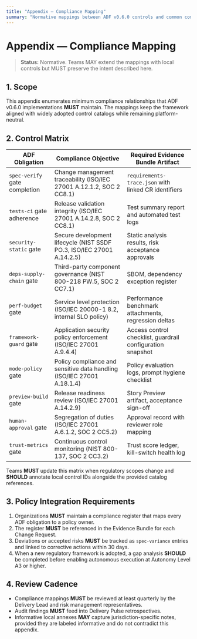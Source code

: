 ```yaml
---
title: "Appendix — Compliance Mapping"
summary: "Normative mappings between ADF v0.6.0 controls and common compliance objectives."
---
```


# Appendix — Compliance Mapping

> **Status:** Normative. Teams MAY extend the mappings with local controls but MUST preserve the intent described here.

## 1. Scope

This appendix enumerates minimum compliance relationships that ADF v0.6.0 implementations **MUST** maintain. The mappings keep the framework aligned with widely adopted control catalogs while remaining platform-neutral.

## 2. Control Matrix

| ADF Obligation | Compliance Objective | Required Evidence Bundle Artifact |
|----------------|----------------------|-----------------------------------|
| `spec-verify` gate completion | Change management traceability (ISO/IEC 27001 A.12.1.2, SOC 2 CC8.1) | `requirements-trace.json` with linked CR identifiers |
| `tests-ci` gate adherence | Release validation integrity (ISO/IEC 27001 A.14.2.8, SOC 2 CC8.1) | Test summary report and automated test logs |
| `security-static` gate | Secure development lifecycle (NIST SSDF PO.3, ISO/IEC 27001 A.14.2.5) | Static analysis results, risk acceptance approvals |
| `deps-supply-chain` gate | Third-party component governance (NIST 800-218 PW.5, SOC 2 CC7.1) | SBOM, dependency exception register |
| `perf-budget` gate | Service level protection (ISO/IEC 20000-1 8.2, internal SLO policy) | Performance benchmark attachments, regression deltas |
| `framework-guard` gate | Application security policy enforcement (ISO/IEC 27001 A.9.4.4) | Access control checklist, guardrail configuration snapshot |
| `mode-policy` gate | Policy compliance and sensitive data handling (ISO/IEC 27001 A.18.1.4) | Policy evaluation logs, prompt hygiene checklist |
| `preview-build` gate | Release readiness review (ISO/IEC 27001 A.14.2.9) | Story Preview artifact, acceptance sign-off |
| `human-approval` gate | Segregation of duties (ISO/IEC 27001 A.6.1.2, SOC 2 CC5.2) | Approval record with reviewer role mapping |
| `trust-metrics` gate | Continuous control monitoring (NIST 800-137, SOC 2 CC3.2) | Trust score ledger, kill-switch health log |

Teams **MUST** update this matrix when regulatory scopes change and **SHOULD** annotate local control IDs alongside the provided catalog references.

## 3. Policy Integration Requirements

1. Organizations **MUST** maintain a compliance register that maps every ADF obligation to a policy owner.
2. The register **MUST** be referenced in the Evidence Bundle for each Change Request.
3. Deviations or accepted risks **MUST** be tracked as `spec-variance` entries and linked to corrective actions within 30 days.
4. When a new regulatory framework is adopted, a gap analysis **SHOULD** be completed before enabling autonomous execution at Autonomy Level A3 or higher.

## 4. Review Cadence

- Compliance mappings **MUST** be reviewed at least quarterly by the Delivery Lead and risk management representatives.
- Audit findings **MUST** feed into Delivery Pulse retrospectives.
- Informative local annexes **MAY** capture jurisdiction-specific notes, provided they are labeled informative and do not contradict this appendix.
